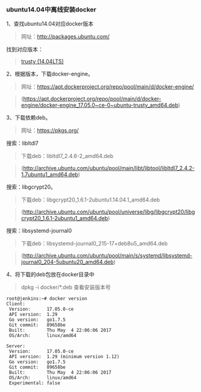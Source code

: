 ### ubuntu14.04中离线安装docker

1、查找ubuntu14.04对应docker版本

 > 网址：http://packages.ubuntu.com/

找到对应版本：
 > [trusty (14.04LTS)](http://packages.ubuntu.com/trusty/)
 
 2、根据版本，下载docker-engine。

 > 网址：https://apt.dockerproject.org/repo/pool/main/d/docker-engine/

 > (https://apt.dockerproject.org/repo/pool/main/d/docker-engine/docker-engine_17.05.0~ce-0~ubuntu-trusty_amd64.deb)

3、下载依赖deb。

 > 网址：https://pkgs.org/

搜索：libltdl7

 > 下载deb：libltdl7_2.4.6-2_amd64.deb 

 > (http://archive.ubuntu.com/ubuntu/pool/main/libt/libtool/libltdl7_2.4.2-1.7ubuntu1_amd64.deb)

搜索：libgcrypt20。

 > 下载deb：libgcrypt20_1.6.1-2ubuntu1.14.04.1_amd64.deb

 > (http://archive.ubuntu.com/ubuntu/pool/universe/libg/libgcrypt20/libgcrypt20_1.6.1-2ubuntu1_amd64.deb)

搜索：libsystemd-journal0

 > 下载deb：libsystemd-journal0_215-17+deb8u5_amd64.deb

 > (http://archive.ubuntu.com/ubuntu/pool/main/s/systemd/libsystemd-journal0_204-5ubuntu20_amd64.deb)

4、将下载的deb包放在docker目录中

 > dpkg -i docker/*.deb
 查看安装版本号
```log
root@jenkins:~# docker version
Client:
 Version:      17.05.0-ce
 API version:  1.29
 Go version:   go1.7.5
 Git commit:   89658be
 Built:        Thu May  4 22:06:06 2017
 OS/Arch:      linux/amd64

Server:
 Version:      17.05.0-ce
 API version:  1.29 (minimum version 1.12)
 Go version:   go1.7.5
 Git commit:   89658be
 Built:        Thu May  4 22:06:06 2017
 OS/Arch:      linux/amd64
 Experimental: false
 ```
